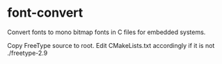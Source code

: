# font-convert
Convert fonts to mono bitmap fonts in C files for embedded systems.

Copy FreeType source to root. Edit CMakeLists.txt accordingly if it is not ./freetype-2.9
